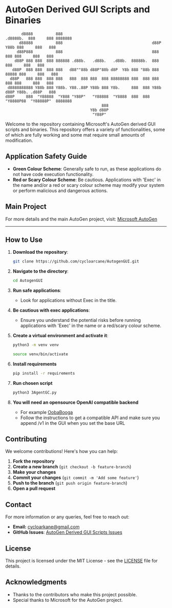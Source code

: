 
# AutoGen Derived GUI Scripts and Binaries

```
       d8888          888                                        .d8888b.  888     888 8888888 
      d88888          888                                       d88P  Y88b 888     888   888   
     d88P888          888                                       888    888 888     888   888   
    d88P 888 888  888 888888 .d88b.   .d88b.   .d88b.  88888b.  888        888     888   888   
   d88P  888 888  888 888   d88""88b d88P"88b d8P  Y8b 888 "88b 888  88888 888     888   888   
  d88P   888 888  888 888   888  888 888  888 88888888 888  888 888    888 888     888   888   
 d8888888888 Y88b 888 Y88b. Y88..88P Y88b 888 Y8b.     888  888 Y88b  d88P Y88b. .d88P   888   
d88P     888  "Y88888  "Y888 "Y88P"   "Y88888  "Y8888  888  888  "Y8888P88  "Y88888P"  8888888 
                                          888                                                  
                                     Y8b d88P                                                  
                                      "Y88P"
```

Welcome to the repository containing Microsoft's AutoGen derived GUI scripts and binaries. This repository offers a variety of functionalities, some of which are fully working and some mat require small amounts of modification.

## Application Safety Guide

- **Green Colour Scheme**: Generally safe to run, as these applications do not have code execution functionality.
- **Red or Scary Colour Scheme**: Be cautious. Applications with 'Exec' in the name and/or a red or scary colour scheme may modify your system or perform malicious and dangerous actions.

## Main Project

For more details and the main AutoGen project, visit: [Microsoft AutoGen](https://github.com/microsoft/autogen/)

---

## How to Use

1. **Download the repository**:
   ```sh
   git clone https://github.com/cycloarcane/AutogenGUI.git
   ```

2. **Navigate to the directory**:
   ```sh
   cd AutogenGUI
   ```

3. **Run safe applications**:
   - Look for applications without Exec in the title.

4. **Be cautious with exec applications**:
   - Ensure you understand the potential risks before running applications with 'Exec' in the name or a red/scary colour scheme.

5. **Create a virtual environment and activate it**:
   ```sh
   python3 -m venv venv
   ```
   ```sh
   source venv/bin/activate
   ```

6. **Install requirements**
   ```sh
   pip install -r requirements
   ```
7. **Run chosen script**
   ```sh
   python3 3AgentGC.py
   ```
8. **You will need an opensource OpenAI compatible backend**
   - For example [OobaBooga](https://github.com/oobabooga/text-generation-webui)
   - Follow the instructions to get a compatible API and make sure you append /v1 in the GUI when you set the base URL

## Contributing

We welcome contributions! Here's how you can help:

1. **Fork the repository**
2. **Create a new branch** (`git checkout -b feature-branch`)
3. **Make your changes**
4. **Commit your changes** (`git commit -m 'Add some feature'`)
5. **Push to the branch** (`git push origin feature-branch`)
6. **Open a pull request**

## Contact

For more information or any queries, feel free to reach out:


- **Email:** cycloarkane@gmail.com
- **GitHub Issues**: [AutoGen Derived GUI Scripts Issues](https://github.com/cycloarcane/AutogenGUI/issues)

## License

This project is licensed under the MIT License - see the [LICENSE](LICENSE) file for details.

## Acknowledgments

- Thanks to the contributors who make this project possible.
- Special thanks to Microsoft for the AutoGen project.
